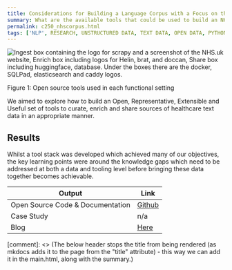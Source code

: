 ```yaml
---
title: Considerations for Building a Language Corpus with a Focus on the NHS
summary: What are the available tools that could be used to build an NHS-focussed collection of texts which could help developers build better NLP tools for the healthcare system.
permalink: c250_nhscorpus.html
tags: ['NLP', RESEARCH, UNSTRUCTURED DATA, TEXT DATA, OPEN DATA, PYTHON, PAUSED, EXPERIMENTAL]
---
```


![Ingest box containing the logo for scrapy and a screenshot of the NHS.uk website, Enrich box including logos for Helin, brat, and doccan, Share box including huggingface, database. Under the boxes there are the docker, SQLPad, elasticsearch and caddy logos.](../images/c250fig1.png)
<figcaption>Figure 1: Open source tools used in each functional setting</figcaption>

We aimed to explore how to build an Open, Representative, Extensible and Useful set of tools to curate, enrich and share sources of healthcare text data in an appropriate manner.

## Results

Whilst a tool stack was developed which achieved many of our objectives, the key learning points were around the knowledge gaps which need to be addressed at both a data and tooling level before bringing these data together becomes achievable.

| Output | Link |
| ---- | ---- |
| Open Source Code & Documentation | [Github](https://github.com/nhsx/language-corpus-tools) |
| Case Study | n/a |
| Blog | [Here](https://nhsx.github.io/AnalyticsUnit/languagecorpusdiscovery.html) |

[comment]: <> (The below header stops the title from being rendered (as mkdocs adds it to the page from the "title" attribute) - this way we can add it in the main.html, along with the summary.)
#

